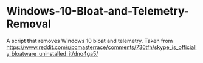 # Windows-10-Bloat-and-Telemetry-Removal
A script that removes Windows 10 bloat and telemetry. Taken from https://www.reddit.com/r/pcmasterrace/comments/736tfh/skype_is_officially_bloatware_uninstalled_it/dno4ga5/
